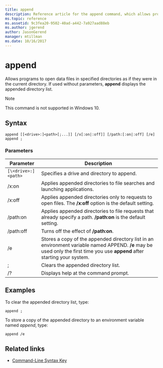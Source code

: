 ```yaml
---
title: append
description: Reference article for the append command, which allows programs to open data files in specified directories, as if they were in the current directory.
ms.topic: reference
ms.assetid: 9c3fea20-9502-40ad-a442-7a927aad88eb
ms.author: jgerend
author: JasonGerend
manager: mtillman
ms.date: 10/16/2017
---
```


# append

Allows programs to open data files in specified directories as if they were in the current directory. If used without parameters, **append** displays the appended directory list.

> [!NOTE]
> This command is not supported in Windows 10.

## Syntax

```
append [[<drive>:]<path>[;...]] [/x[:on|:off]] [/path:[:on|:off] [/e]
append ;
```

### Parameters

| Parameter | Description |
| --------- | ----------- |
| `[\<drive>:]<path>` | Specifies a drive and directory to append. |
| /x:on | Applies appended directories to file searches and launching applications. |
| /x:off | Applies appended directories only to requests to open files. The **/x:off** option is the default setting. |
| /path:on | Applies appended directories to file requests that already specify a path. **/path:on** is the default setting. |
| /path:off | Turns off the effect of **/path:on**. |
| /e | Stores a copy of the appended directory list in an environment variable named APPEND. **/e** may be used only the first time you use **append** after starting your system. |
| ; | Clears the appended directory list. |
| /? | Displays help at the command prompt. |

## Examples

To clear the appended directory list, type:

```
append ;
```

To store a copy of the appended directory to an environment variable named *append*, type:

```
append /e
```

## Related links

- [Command-Line Syntax Key](command-line-syntax-key.md)
